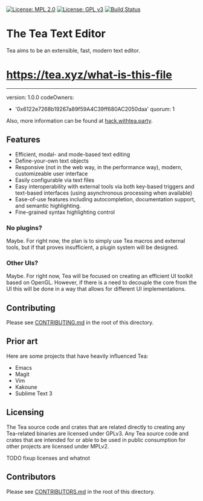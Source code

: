 [![License: MPL 2.0](https://img.shields.io/badge/License-MPL%202.0-brightgreen.svg)](https://opensource.org/licenses/MPL-2.0)
[![License: GPL v3](https://img.shields.io/badge/License-GPL%20v3-blue.svg)](https://www.gnu.org/licenses/gpl-3.0)
[![Build Status](https://travis-ci.org/zovt/tea.svg?branch=master)](https://travis-ci.org/zovt/tea)

# The Tea Text Editor
Tea aims to be an extensible, fast, modern text editor.

# https://tea.xyz/what-is-this-file
---
version: 1.0.0
codeOwners:
  - '0x6122e7268b19267a89f59A4C39ff680AC2050daa'
quorum: 1


Also, more information can be found at
[hack.withtea.party](https://hack.withtea.party).

## Features
- Efficient, modal- and mode-based text editing
- Define-your-own text objects
- Responsive (not in the web way, in the performance way), modern, customizeable
  user interface
- Easily configurable via text files
- Easy interoperability with external tools via both key-based triggers and
  text-based interfaces (using asynchronous processing when available)
- Ease-of-use features including autocompletion, documentation support, and
  semantic highlighting.
- Fine-grained syntax highlighting control

### No plugins?
Maybe. For right now, the plan is to simply use Tea macros and external tools,
but if that proves insufficient, a plugin system will be designed.

### Other UIs?
Maybe. For right now, Tea will be focused on creating an efficient UI toolkit
based on OpenGL. However, if there is a need to decouple the core from the UI
this will be done in a way that allows for different UI implementations.

## Contributing
Please see [CONTRIBUTING.md](./CONTRIBUTING.md) in the root of this directory.

## Prior art
Here are some projects that have heavily influenced Tea:
- Emacs
- Magit
- Vim
- Kakoune
- Sublime Text 3

## Licensing
The Tea source code and crates that are related directly to creating any
Tea-related binaries are licensed under GPLv3. Any Tea source code and crates
that are intended for or able to be used in public consumption for other
projects are licensed under MPLv2.

TODO fixup licenses and whatnot

## Contributors
Please see [CONTRIBUTORS.md](./CONTRIBUTORS.md) in the root of this directory.
